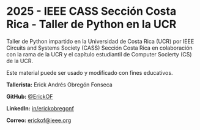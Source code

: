 # **2025 - IEEE CASS Sección Costa Rica - Taller de Python en la UCR**
Taller de Python impartido en la Universidad de Costa Rica (UCR) por IEEE Circuits and Systems Society (CASS) Sección Costa Rica en colaboración con la rama de la UCR y el capítulo estudiantil de Computer Socierty (CS) de la UCR.

Este material puede ser usado y modificado con fines educativos.

**Tallerista:** Erick Andrés Obregón Fonseca

**GitHub:** [@ErickOF](https://github.com/ErickOF)

**LinkedIn:** [in/erickobregonf](https://www.linkedin.com/in/erickobregonf)

**Correo:** [erickof@ieee.org](mailto:erickof@ieee.org)
